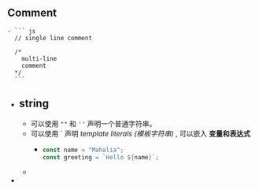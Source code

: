 ## Comment
	- ``` js
	  // single line comment
	  
	  /*
	    multi-line
	    comment
	  */
	  ```
- ## string
	- 可以使用 `""` 和 `''`  声明一个普通字符串。
	- 可以使用 ` 声明 *template literals (模板字符串)* , 可以嵌入 **变量和表达式**
		- ``` js
		  const name = "Mahalia";
		  const greeting = `Hello ${name}`;
		  ```
	-
-